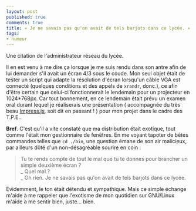 ```yaml
---
layout: post
published: true
comments: true
title: « Je ne savais pas qu'on avait de tels barjots dans ce lycée. »
tags:
- humeur
---
```

Une citation de l'administrateur réseau du lycée.

Il en est venu à me dire ça lorsque je me suis rendu dans son antre afin de lui demander s'il avait un écran 4/3 sous le coude. Mon seul objet était de tester un script qui adapte la résolution d'écran lorsqu'un câble VGA est connecté (quelques conditions et des appels de `xrandr`, donc.), ce afin d'être certain que celui-ci fonctionnerait le lendemain pour un projecteur en 1024\*768px.
Car tout bonnement, en ce lendemain était prévu un examen oral durant lequel je réaliserais une présentation ( accompagnée du très beau [Impress.js](http://bartaz.github.io/impress.js "Un framework HTML5 pour des présentations originales et modernes"), soit dit en passant ! ) pour mon projet dans le cadre des T.P.E..

**Bref**. C'est qu'il a vite constaté que ma distribution était exotique, tout comme l'était mon gestionnaire de fenêtres. En me voyant tapoter de bêtes commandes telles que `cd ./bin`, une question émane de son air malicieux, par ailleurs dôté d'un non-désagréable sourire en coin :  

> Tu te rends compte de tout le mal que tu te donnes pour brancher un simple deuxième écran ?  
> \_ Quel mal ?  
> \_ Oh rien. Je ne savais pas qu'on avait de tels barjots dans ce lycée.

Évidemment, le ton était détendu et sympathique. Mais ce simple échange m'aide à me rappeler que l'exotisme de mon quotidien sur GNU/Linux m'aide à me sentir bien, juste… bien.
